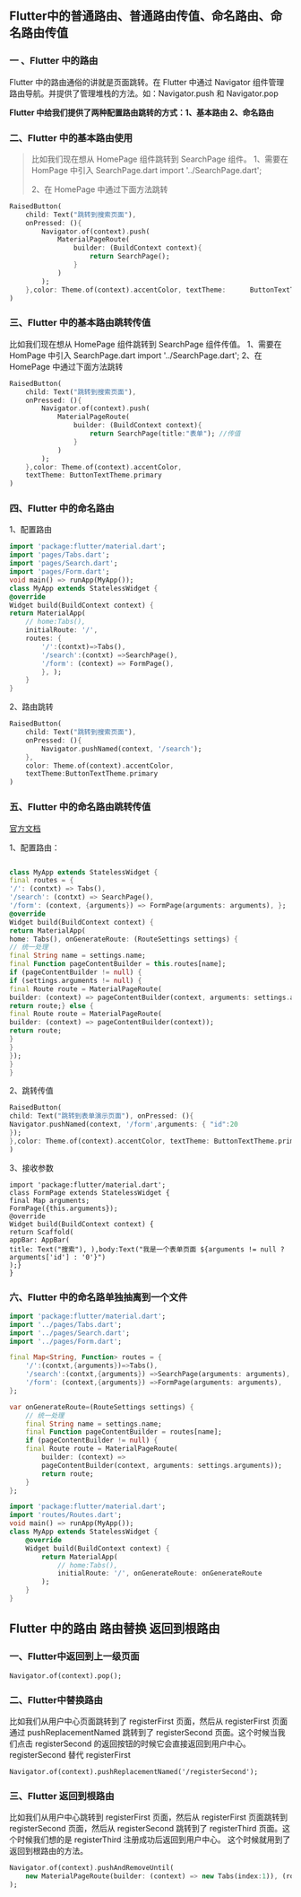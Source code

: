 ## **Flutter中的普通路由、普通路由传值、命名路由、命名路由传值**

### 一 、Flutter 中的路由

Flutter 中的路由通俗的讲就是页面跳转。在 Flutter 中通过 Navigator 组件管理路由导航。并提供了管理堆栈的方法。如：Navigator.push 和 Navigator.pop

**Flutter 中给我们提供了两种配置路由跳转的方式：1、基本路由 2、命名路由**



### 二、Flutter 中的基本路由使用
> 比如我们现在想从 HomePage 组件跳转到 SearchPage 组件。
> 1、需要在 HomPage 中引入 SearchPage.dart
> import '../SearchPage.dart';
>
> 2、在 HomePage 中通过下面方法跳转

```dart
RaisedButton(
	child: Text("跳转到搜索页面"), 
    onPressed: (){
		Navigator.of(context).push(
			MaterialPageRoute(
				builder: (BuildContext context){
					return SearchPage();
				}
			)
		);
	},color: Theme.of(context).accentColor, textTheme: 		ButtonTextTheme.primary
)
```

### 三、Flutter 中的基本路由跳转传值
比如我们现在想从 HomePage 组件跳转到 SearchPage 组件传值。
1、需要在 HomPage 中引入 SearchPage.dart
import '../SearchPage.dart';
2、在 HomePage 中通过下面方法跳转

```dart
RaisedButton(
	child: Text("跳转到搜索页面"), 
	onPressed: (){
		Navigator.of(context).push(
			MaterialPageRoute(
				builder: (BuildContext context){
					return SearchPage(title:"表单"); //传值
				}
			)
		);
	},color: Theme.of(context).accentColor,
	textTheme: ButtonTextTheme.primary
)
```

### 四、Flutter 中的命名路由

1、配置路由

```dart
import 'package:flutter/material.dart';
import 'pages/Tabs.dart';
import 'pages/Search.dart';
import 'pages/Form.dart';
void main() => runApp(MyApp());
class MyApp extends StatelessWidget {
@override
Widget build(BuildContext context) {
return MaterialApp(
	// home:Tabs(),
	initialRoute: '/', 
	routes: {
		'/':(contxt)=>Tabs(),
		'/search':(contxt) =>SearchPage(),
		'/form': (context) => FormPage(), 
		}, );
	}
}

```

2、路由跳转

```dart
RaisedButton(
	child: Text("跳转到搜索页面"), 
	onPressed: (){
		Navigator.pushNamed(context, '/search');
	},
	color: Theme.of(context).accentColor, 
	textTheme:ButtonTextTheme.primary
)
```

### 五、Flutter 中的命名路由跳转传值

[官方文档](https://flutter.dev/docs/cookbook/navigation/navigate-with-arguments)

1、配置路由：

```dart

class MyApp extends StatelessWidget {
final routes = {
'/': (contxt) => Tabs(),
'/search': (contxt) => SearchPage(),
'/form': (context, {arguments}) => FormPage(arguments: arguments), };
@override
Widget build(BuildContext context) {
return MaterialApp(
home: Tabs(), onGenerateRoute: (RouteSettings settings) {
// 统一处理
final String name = settings.name;
final Function pageContentBuilder = this.routes[name];
if (pageContentBuilder != null) {
if (settings.arguments != null) {
final Route route = MaterialPageRoute(
builder: (context) => pageContentBuilder(context, arguments: settings.arguments));
return route;} else {
final Route route = MaterialPageRoute(
builder: (context) => pageContentBuilder(context));
return route;
}
}
});
}
}

```

2、跳转传值

```dart
RaisedButton(
child: Text("跳转到表单演示页面"), onPressed: (){
Navigator.pushNamed(context, '/form',arguments: { "id":20
});
},color: Theme.of(context).accentColor, textTheme: ButtonTextTheme.primary
)

```

3、接收参数

```
import 'package:flutter/material.dart';
class FormPage extends StatelessWidget {
final Map arguments;
FormPage({this.arguments});
@override
Widget build(BuildContext context) {
return Scaffold(
appBar: AppBar(
title: Text("搜索"), ),body:Text("我是一个表单页面 ${arguments != null ? arguments['id'] : '0'}")
);}
}

```

### 六、Flutter 中的命名路单独抽离到一个文件

```dart
import 'package:flutter/material.dart';
import '../pages/Tabs.dart';
import '../pages/Search.dart';
import '../pages/Form.dart';

final Map<String, Function> routes = {
	'/':(contxt,{arguments})=>Tabs(),
	'/search':(contxt,{arguments}) =>SearchPage(arguments: arguments),
	'/form': (context,{arguments}) =>FormPage(arguments: arguments), 
};

var onGenerateRoute=(RouteSettings settings) {
	// 统一处理
	final String name = settings.name;
	final Function pageContentBuilder = routes[name];
	if (pageContentBuilder != null) {
	final Route route = MaterialPageRoute(
		builder: (context) =>
		pageContentBuilder(context, arguments: settings.arguments));
		return route;
	}
};
```

```dart
import 'package:flutter/material.dart';
import 'routes/Routes.dart';
void main() => runApp(MyApp());
class MyApp extends StatelessWidget {
	@override
	Widget build(BuildContext context) {
		return MaterialApp(
			// home:Tabs(),
			initialRoute: '/', onGenerateRoute: onGenerateRoute
		);
	}
}
```

## Flutter 中的路由 路由替换 返回到根路由

### 一、Flutter中返回到上一级页面

`Navigator.of(context).pop();` 

### 二、Flutter中替换路由

比如我们从用户中心页面跳转到了 registerFirst 页面，然后从 registerFirst 页面通过 pushReplacementNamed 跳转到了 registerSecond 页面。这个时候当我们点击 registerSecond 的返回按钮的时候它会直接返回到用户中心。  registerSecond 替代 registerFirst 

`Navigator.of(context).pushReplacementNamed('/registerSecond');` 

### 三、Flutter 返回到根路由 

比如我们从用户中心跳转到 registerFirst 页面，然后从 registerFirst 页面跳转到 registerSecond 页面，然后从 registerSecond 跳转到了 registerThird 页面。这个时候我们想的是 registerThird 注册成功后返回到用户中心。 这个时候就用到了返回到根路由的方法。

```dart
Navigator.of(context).pushAndRemoveUntil( 
    new MaterialPageRoute(builder: (context) => new Tabs(index:1)), (route) => route == null 
);
```

